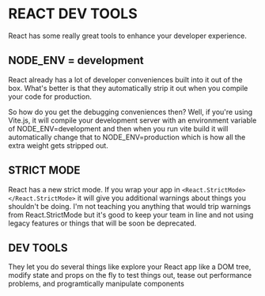 # REACT DEV TOOLS

React has some really great tools to enhance your developer experience.

## NODE_ENV = development

React already has a lot of developer conveniences built into it out of the box. What's better is that they automatically strip it out when you compile your code for production.

So how do you get the debugging conveniences then? Well, if you're using Vite.js, it will compile your development server with an environment variable of NODE_ENV=development and then when you run vite build it will automatically change that to NODE_ENV=production which is how all the extra weight gets stripped out.

## STRICT MODE

React has a new strict mode. If you wrap your app in `<React.StrictMode></React.StrictMode>` it will give you additional warnings about things you shouldn't be doing. I'm not teaching you anything that would trip warnings from React.StrictMode but it's good to keep your team in line and not using legacy features or things that will be soon be deprecated.

## DEV TOOLS

They let you do several things like explore your React app like a DOM tree, modify state and props on the fly to test things out, tease out performance problems, and programtically manipulate components

